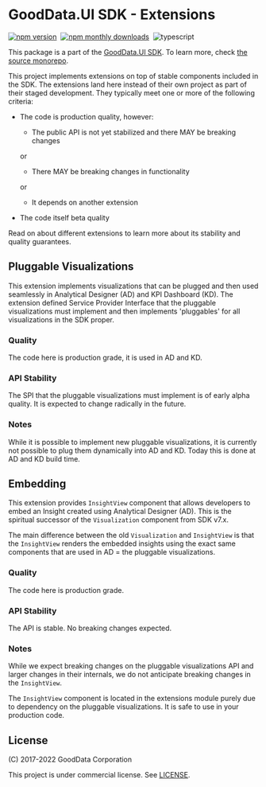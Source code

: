 # GoodData.UI SDK - Extensions

[![npm version](https://img.shields.io/npm/v/@gooddata/sdk-ui-ext)](https://www.npmjs.com/@gooddata/sdk-ui-ext)&nbsp;
[![npm monthly downloads](https://img.shields.io/npm/dm/@gooddata/sdk-ui-ext)](https://npmcharts.com/compare/@gooddata/sdk-ui-ext?minimal=true)&nbsp;
![typescript](https://img.shields.io/badge/typescript-first-blue?logo=typescript)

This package is a part of the [GoodData.UI SDK](https://sdk.gooddata.com/gooddata-ui/docs/about_gooddataui.html).
To learn more, check [the source monorepo](https://github.com/gooddata/gooddata-ui-sdk).

This project implements extensions on top of stable components included in the SDK. The extensions land here
instead of their own project as part of their staged development. They typically meet one or more of
the following criteria:

-   The code is production quality, however:

    -   The public API is not yet stabilized and there MAY be breaking changes

    or

    -   There MAY be breaking changes in functionality

    or

    -   It depends on another extension

-   The code itself beta quality

Read on about different extensions to learn more about its stability and quality guarantees.

## Pluggable Visualizations

This extension implements visualizations that can be plugged and then used seamlessly
in Analytical Designer (AD) and KPI Dashboard (KD). The extension defined Service Provider Interface that the pluggable
visualizations must implement and then implements 'pluggables' for all visualizations in the SDK proper.

### Quality

The code here is production grade, it is used in AD and KD.

### API Stability

The SPI that the pluggable visualizations must implement is of early alpha quality. It is expected to change
radically in the future.

### Notes

While it is possible to implement new pluggable visualizations, it is currently not possible to plug them
dynamically into AD and KD. Today this is done at AD and KD build time.

## Embedding

This extension provides `InsightView` component that allows developers to embed an Insight created using
Analytical Designer (AD). This is the spiritual successor of the `Visualization` component from SDK v7.x.

The main difference between the old `Visualization` and `InsightView` is that the `InsightView` renders the
embedded insights using the exact same components that are used in AD = the pluggable visualizations.

### Quality

The code here is production grade.

### API Stability

The API is stable. No breaking changes expected.

### Notes

While we expect breaking changes on the pluggable visualizations API and larger changes in their internals, we
do not anticipate breaking changes in the `InsightView`.

The `InsightView` component is located in the extensions module purely due to dependency on the pluggable
visualizations. It is safe to use in your production code.

## License

(C) 2017-2022 GoodData Corporation

This project is under commercial license. See [LICENSE](https://github.com/gooddata/gooddata-ui-sdk/blob/master/libs/sdk-ui-ext/LICENSE).
